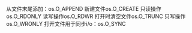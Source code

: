 从文件末尾添加：os.O_APPEND
新建文件os.O_CREATE
只读操作os.O_RDONLY
读写操作os.O_RDWR
打开时清空文件os.O_TRUNC
只写操作os.O_WRONLY
打开文件用于同步i/o：os.O_SYNC